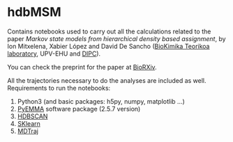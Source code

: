 # hdbMSM
Contains notebooks used to carry out all the calculations related to the paper 
*Markov state models from hierarchical density based assignment*, by Ion
Mitxelena, Xabier López and David De Sancho 
([BioKimika Teorikoa laboratory](https://sites.google.com/view/biokt/home), 
UPV-EHU and [DIPC](http://dipc.ehu.es/)). 

You can check 
the preprint for the paper at [BioRXiv](https://doi.org/10.1101/2021.05.13.444064).

All the trajectories necessary to do the analyses are included as well.
Requirements to run the notebooks:

1. Python3 (and basic packages: h5py, numpy, matplotlib ...)
2. [PyEMMA](http://emma-project.org/latest/) software package (2.5.7 version) 
3. [HDBSCAN](hdbscan.readthedocs.io)
4. [SKlearn](https://scikit-learn.org/stable/)
5. [MDTraj](https://www.mdtraj.org/1.9.5/index.html)
